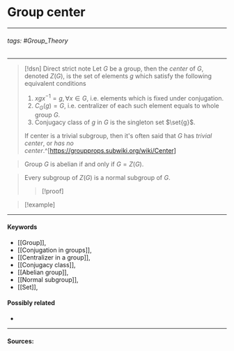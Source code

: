 # Group center
***
###### tags: #Group_Theory 
***
>[!dsn] Direct strict note
>Let $G$ be a group, then the *center* of $G$, denoted $Z(G)$, is the set of elements $g$ which satisfy the following equivalent conditions
>1. $xgx^{-1}=g,\forall x\in G$, i.e. elements which is fixed under conjugation.
>2. $C_{G}(g)=G$, i.e. centralizer of each such element equals to whole group $G$.
>3. Conjugacy class of $g$ in $G$ is the singleton set $\set{g}$.
>
>If center is a trivial subgroup, then it's often said that $G$ has *trivial center*, or *has no center*.^[https://groupprops.subwiki.org/wiki/Center]

>Group $G$ is abelian if and only if $G=Z(G)$.

>Every subgroup of $Z(G)$ is a normal subgroup of $G$.
>>[!proof]
>>

>[!example] 
>
***
#### Keywords
- [[Group]],
- [[Conjugation in groups]],
- [[Centralizer in a group]],
- [[Conjugacy class]],
- [[Abelian group]],
- [[Normal subgroup]],
- [[Set]],
#### Possibly related
- 
***
#### Sources: